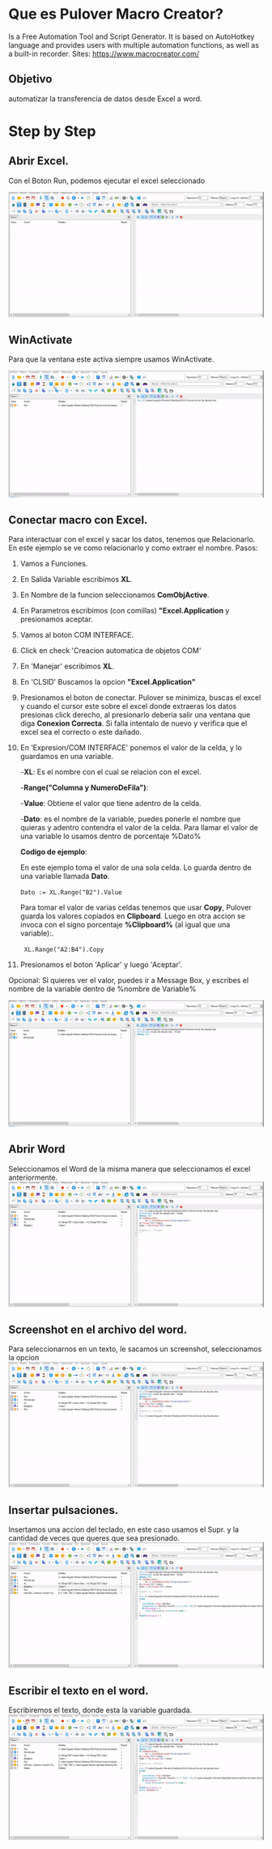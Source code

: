 # Que es Pulover Macro Creator?
Is a Free Automation Tool and Script Generator. It is based on AutoHotkey language and provides users with multiple automation functions, as well as a built-in recorder.
Sites: https://www.macrocreator.com/

## Objetivo
automatizar la transferencia de datos desde Excel a word.

# Step by Step

## Abrir Excel.
Con el Boton Run, podemos ejecutar el excel seleccionado

![](./gif/abrir_excel.gif)

## WinActivate
Para que la ventana este activa siempre usamos WinActivate.

![](./gif/WinActivate.gif)

## Conectar macro con  Excel.
Para interactuar con el excel y sacar los datos, tenemos que Relacionarlo.
En este ejemplo se ve como relacionarlo y como extraer el nombre.
Pasos:
  1. Vamos a Funciones.
  2. En Salida Variable escribimos **XL**.
  3. En Nombre de la funcion seleccionamos **ComObjActive**.
  4. En Parametros escribimos (con comillas) **"Excel.Application** y presionamos aceptar.
  
  5. Vamos al boton COM INTERFACE.
  6. Click en check 'Creacion automatica de objetos COM'
  7. En 'Manejar' escribimos **XL**.
  8. En 'CLSID' Buscamos la opcion **"Excel.Application"**
  9. Presionamos el boton de conectar. Pulover se minimiza, buscas el excel y cuando el cursor este sobre el excel donde extraeras los       datos presionas click derecho, al presionarlo deberia salir una ventana que diga **Conexion Correcta**. 
    Si falla intentalo de nuevo y verifica que el excel sea el correcto o este dañado.
  6. En 'Expresion/COM INTERFACE' ponemos el valor de la celda, y lo guardamos en una variable.
     
     -**XL**: Es el nombre con el cual se relacion con el excel.
     
     -**Range("Columna y NumeroDeFila")**: 
     
     -**Value**: Obtiene el valor que tiene adentro de la celda.
     
     -**Dato**: es el nombre de la variable, puedes ponerle el nombre que quieras y adentro contendra el valor de la celda.
     Para llamar el valor de una variable lo usamos dentro de porcentaje %Dato%
     
     **Codigo de ejemplo**: 
     
     En este ejemplo toma el valor de una sola celda. Lo guarda dentro de una variable llamada **Dato**.
     
     
     ` Dato := XL.Range("B2").Value `
     
     
     Para tomar el valor de varias celdas tenemos que usar **Copy**, Pulover guarda los valores copiados en **Clipboard**.
     Luego en otra accion se invoca con el signo porcentaje **%Clipboard%** (al igual que una variable):.
     
     ` XL.Range("A2:B4").Copy` 
         
   
   7. Presionamos el boton 'Aplicar' y luego 'Aceptar'.
   
   Opcional: Si quieres ver el valor, puedes ir a Message Box, y escribes el nombre de la variable dentro de %nombre de Variable%



![](./gif/COM_INTERFACE.gif)
  
 ## Abrir Word
 Seleccionamos el Word de la misma manera que seleccionamos el excel anteriormente.
 ![](./gif/Abrir_Word.gif)
 
 ## Screenshot en el archivo del word.
 Para seleccionarnos en un texto, le sacamos un screenshot, seleccionamos la opcion 
 ![](./gif/Sacar_Screens%20.gif)
 
 ## Insertar pulsaciones.
 Insertamos una accion del teclado, en este caso usamos el Supr. y la cantidad de veces que queres que sea presionado.
 ![](./gif/delete_teclado.gif)
 
 ## Escribir el texto en el word.
 Escribiremos el texto, donde esta la variable guardada.
 ![](./gif/texto_dato.gif)

 
 
 
 
 

